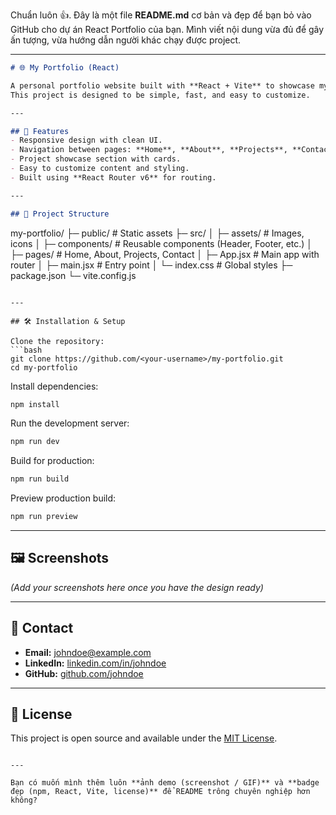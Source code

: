Chuẩn luôn 👍. Đây là một file **README.md** cơ bản và đẹp để bạn bỏ vào GitHub cho dự án React Portfolio của bạn.
Mình viết nội dung vừa đủ để gây ấn tượng, vừa hướng dẫn người khác chạy được project.

---

```markdown
# 🌐 My Portfolio (React)

A personal portfolio website built with **React + Vite** to showcase my skills, projects, and contact information.  
This project is designed to be simple, fast, and easy to customize.

---

## 🚀 Features
- Responsive design with clean UI.
- Navigation between pages: **Home**, **About**, **Projects**, **Contact**.
- Project showcase section with cards.
- Easy to customize content and styling.
- Built using **React Router v6** for routing.

---

## 📂 Project Structure
```

my-portfolio/
├─ public/              # Static assets
├─ src/
│   ├─ assets/          # Images, icons
│   ├─ components/      # Reusable components (Header, Footer, etc.)
│   ├─ pages/           # Home, About, Projects, Contact
│   ├─ App.jsx          # Main app with router
│   ├─ main.jsx         # Entry point
│   └─ index.css        # Global styles
├─ package.json
└─ vite.config.js

````

---

## 🛠️ Installation & Setup

Clone the repository:
```bash
git clone https://github.com/<your-username>/my-portfolio.git
cd my-portfolio
````

Install dependencies:

```bash
npm install
```

Run the development server:

```bash
npm run dev
```

Build for production:

```bash
npm run build
```

Preview production build:

```bash
npm run preview
```

---

## 🖼️ Screenshots

*(Add your screenshots here once you have the design ready)*

---

## 📧 Contact

* **Email:** [johndoe@example.com](mailto:johndoe@example.com)
* **LinkedIn:** [linkedin.com/in/johndoe](https://linkedin.com/in/johndoe)
* **GitHub:** [github.com/johndoe](https://github.com/johndoe)

---

## 📝 License

This project is open source and available under the [MIT License](LICENSE).

```

---

Bạn có muốn mình thêm luôn **ảnh demo (screenshot / GIF)** và **badge đẹp (npm, React, Vite, license)** để README trông chuyên nghiệp hơn không?
```
